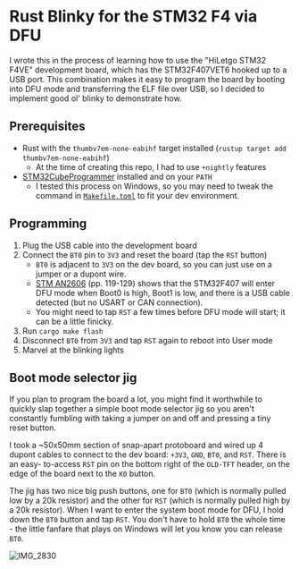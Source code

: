 # Rust Blinky for the STM32 F4 via DFU
I wrote this in the process of learning how to use the "HiLetgo STM32 F4VE"
development board, which has the STM32F407VET6 hooked up to a USB port. This
combination makes it easy to program the board by booting into DFU mode and
transferring the ELF file over USB, so I decided to implement good ol' blinky
to demonstrate how.

## Prerequisites
- Rust with the `thumbv7em-none-eabihf` target installed (`rustup target add thumbv7em-none-eabihf`)
  - At the time of creating this repo, I had to use `+nightly` features
- [STM32CubeProgrammer](https://www.st.com/en/development-tools/stm32cubeprog.html)
installed and on your `PATH`
  - I tested this process on Windows, so you may need to tweak the command in 
  [`Makefile.toml`](./Makefile.toml) to fit your dev environment.

## Programming
1. Plug the USB cable into the development board
2. Connect the `BT0` pin to `3V3` and reset the board (tap the `RST`
   button)
   - `BT0` is adjacent to `3V3` on the dev board, so you can just use on a 
     jumper or a dupont wire.
   - [STM AN2606](https://www.st.com/resource/en/application_note/cd00167594-stm32-microcontroller-system-memory-boot-mode-stmicroelectronics.pdf)
     (pp. 119-129) shows that the STM32F407 will enter DFU mode when Boot0
     is high, Boot1 is low, and there is a USB cable detected (but no USART or
     CAN connection).
   - You might need to tap `RST` a few times before DFU mode will start; it can
     be a little finicky.
3. Run `cargo make flash`
4. Disconnect `BT0` from `3V3` and tap `RST` again to reboot into User mode
5. Marvel at the blinking lights

## Boot mode selector jig
If you plan to program the board a lot, you might find it worthwhile to
quickly slap together a simple boot mode selector jig so you aren't constantly
fumbling with taking a jumper on and off and pressing a tiny reset button.

I took a ~50x50mm section of snap-apart protoboard and wired up 4 dupont cables 
to connect to the dev board: `+3V3`, `GND`, `BT0`, and `RST`. There is an easy-
to-access `RST` pin on the bottom right of the `OLD-TFT` header, on the edge
of the board next to the `K0` button. 

The jig has two nice big push buttons, one for `BT0` (which is normally pulled
low by a 20k resistor) and the other for `RST` (which is normally pulled high by 
a 20k resistor). When I want to enter the system boot mode for DFU, I hold down 
the `BT0` button and tap `RST`. You don't have to hold `BT0` the whole time - 
the little fanfare that plays on Windows will let you know you can release `BT0`.

![IMG_2830](https://user-images.githubusercontent.com/89292/141734939-e768fa76-4c9f-4ecc-a68f-b1e533a2affb.jpg)
